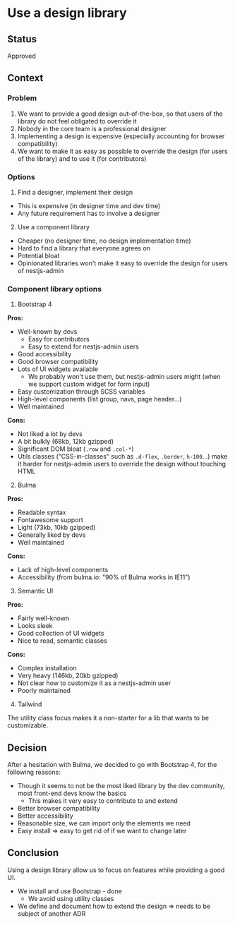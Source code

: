 # Use a design library

## Status

Approved

## Context

### Problem

1. We want to provide a good design out-of-the-box, so that users of the library do not feel obligated to override it
2. Nobody in the core team is a professional designer
3. Implementing a design is expensive (especially accounting for browser compatibility)
4. We want to make it as easy as possible to override the design (for users of the library) and to use it (for contributors)

### Options

1. Find a designer, implement their design

- This is expensive (in designer time and dev time)
- Any future requirement has to involve a designer

2. Use a component library

- Cheaper (no designer time, no design implementation time)
- Hard to find a library that everyone agrees on
- Potential bloat
- Opinionated libraries won't make it easy to override the design for users of nestjs-admin

### Component library options

1. Bootstrap 4

**Pros:**

- Well-known by devs
  - Easy for contributors
  - Easy to extend for nestjs-admin users
- Good accessibility
- Good browser compatibility
- Lots of UI widgets available
  - We probably won't use them, but nestjs-admin users might (when we support custom widget for form input)
- Easy customization through SCSS variables
- High-level components (list group, navs, page header...)
- Well maintained

**Cons:**

- Not liked a lot by devs
- A bit bulkly (68kb, 12kb gzipped)
- Significant DOM bloat (`.row` and `.col-*`)
- Utils classes ("CSS-in-classes" such as `.d-flex`, `.border`, `h-100`...) make it harder for nestjs-admin users to override the design without touching HTML

2. Bulma

**Pros:**

- Readable syntax
- Fontawesome support
- Light (73kb, 10kb gzipped)
- Generally liked by devs
- Well maintained

**Cons:**

- Lack of high-level components
- Accessibility (from bulma.io: "90% of Bulma works in IE11")

3. Semantic UI

**Pros:**

- Fairly well-known
- Looks sleek
- Good collection of UI widgets
- Nice to read, semantic classes

**Cons:**

- Complex installation
- Very heavy (146kb, 20kb gzipped)
- Not clear how to customize it as a nestjs-admin user
- Poorly maintained

4. Tailwind

The utility class focus makes it a non-starter for a lib that wants to be customizable.

## Decision

After a hesitation with Bulma, we decided to go with Bootstrap 4, for the following reasons:

- Though it seems to not be the most liked library by the dev community, most front-end devs know the basics
  - This makes it very easy to contribute to and extend
- Better browser compatibility
- Better accessibility
- Reasonable size, we can import only the elements we need
- Easy install => easy to get rid of if we want to change later

## Conclusion

Using a design library allow us to focus on features while providing a good UI.

- We install and use Bootstrap - done
  - We avoid using utility classes
- We define and document how to extend the design => needs to be subject of another ADR
